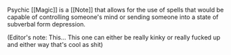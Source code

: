 Psychic [[Magic]] is a [[Note]] that allows for the use of spells that would be capable of controlling someone's mind or sending someone into a state of subverbal form depression.


(Editor's note: This... This one can either be really kinky or really fucked up and either way that's cool as shit)